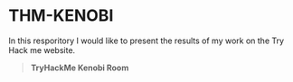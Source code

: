 # THM-KENOBI
In this resporitory I would like to present the results of my work on the Try Hack me website. 
>**TryHackMe Kenobi Room** 
